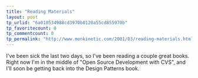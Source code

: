 ```yaml
---
title: "Reading Materials"
layout: post
tp_urlid: "6a010534988cd3970b0120a55cd855970b"
tp_favoritecount: 0
tp_commentcount: 0
tp_permalink: "http://www.monkinetic.com/2001/03/reading-materials.html"
---
```

I&#39;ve been sick the last two days, so I&#39;ve been reading a couple great books. Right now I&#39;m in the middle of  &quot;Open Source Development with CVS&quot;, and I&#39;ll soon be getting back into the Design Patterns book.
